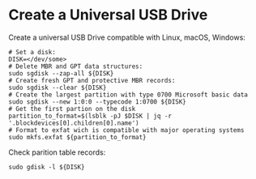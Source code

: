 # Create a Universal USB Drive

Create a universal USB Drive compatible with Linux, macOS, Windows:

```shell
# Set a disk:
DISK=</dev/some>
# Delete MBR and GPT data structures:
sudo sgdisk --zap-all ${DISK}
# Create fresh GPT and protective MBR records:
sudo sgdisk --clear ${DISK}
# Create the largest partition with type 0700 Microsoft basic data
sudo sgdisk --new 1:0:0 --typecode 1:0700 ${DISK}
# Get the first partion on the disk
partition_to_format=$(lsblk -pJ $DISK | jq -r '.blockdevices[0].children[0].name')
# Format to exfat wich is compatible with major operating systems
sudo mkfs.exfat ${partition_to_format}
```

Check parition table records:

```shell
sudo gdisk -l ${DISK}
```
